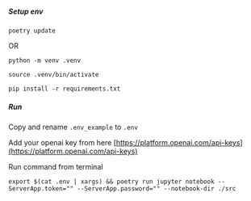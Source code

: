 ##### Setup env

```
poetry update
```

OR

```
python -m venv .venv
```

```
source .venv/bin/activate
```

```
pip install -r requirements.txt
```

##### Run

Copy and rename `.env_example` to `.env`

Add your openai key from here [https://platform.openai.com/api-keys](https://platform.openai.com/api-keys)

Run command from terminal

```
export $(cat .env | xargs) && poetry run jupyter notebook --ServerApp.token="" --ServerApp.password="" --notebook-dir ./src
```
